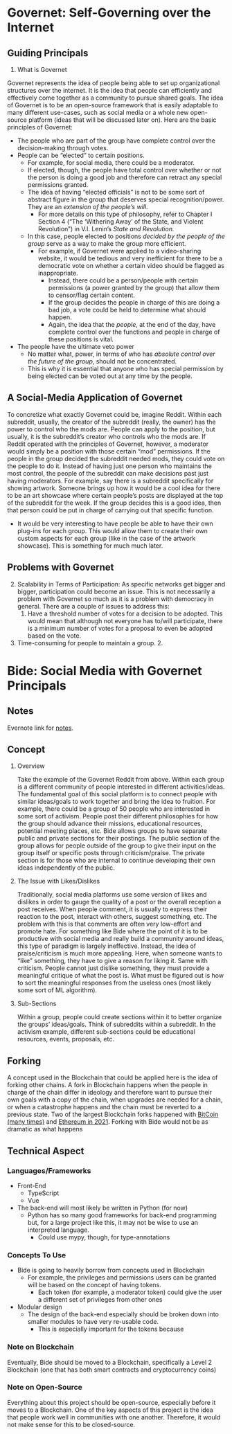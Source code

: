# Governet: Self-Governing over the Internet


## Guiding Principals



1. What is Governet

Governet represents the idea of people being able to set up organizational structures over the internet. It is the idea that people can efficiently and effectively come together as a community to pursue shared goals. The idea of Governet is to be an open-source framework that is easily adaptable to many different use-cases, such as social media or a whole new open-source platform (ideas that will be discussed later on). Here are the basic principles of Governet:



* The people who are part of the group have complete control over the decision-making through votes.
* People can be “elected” to certain positions.
    * For example, for social media, there could be a moderator.
    * If elected, though, the people have total control over whether or not the person is doing a good job and therefore can retract any special permissions granted.
    * The idea of having “elected officials” is not to be some sort of abstract figure in the group that deserves special recognition/power. They are an _extension of the people’s will_.
        * For more details on this type of philosophy, refer to Chapter I Section 4 (“The ‘Withering Away’ of the State, and Violent Revolution”) in V.I. Lenin’s _State and Revolution._
    * In this case, people elected to positions _decided by the people of the group_ serve as a way to make the group more efficient.
        * For example, if Governet were applied to a video-sharing website, it would be tedious and very inefficient for there to be a democratic vote on whether a certain video should be flagged as inappropriate.
            * Instead, there could be a person/people with certain permissions (a power granted by the group) that allow them to censor/flag certain content.
            * If the group decides the people in charge of this are doing a bad job, a vote could be held to determine what should happen.
            * Again, the idea that the _people_, at the end of the day, have complete control over the functions and people in charge of these positions is vital.
* The people have the ultimate veto power
    * No matter what, power, in terms of who has _absolute control over the future of the group_, should not be concentrated.
    * This is why it is essential that anyone who has special permission by being elected can be voted out at any time by the people.


## A Social-Media Application of Governet

To concretize what exactly Governet could be, imagine Reddit. Within each subreddit, usually, the creator of the subreddit (really, the owner) has the power to control who the mods are. People can apply to the position, but usually, it is the subreddit’s creator who controls who the mods are. If Reddit operated with the principles of Governet, however, a moderator would simply be a position with those certain “mod” permissions. If the people in the group decided the subreddit needed mods, they could vote on the people to do it. Instead of having just one person who maintains the most control, the people of the subreddit can make decisions past just having moderators. For example, say there is a subreddit specifically for showing artwork. Someone brings up how it would be a cool idea for there to be an art showcase where certain people’s posts are displayed at the top of the subreddit for the week. If the group decides this is a good idea, then that person could be put in charge of carrying out that specific function. 

* It would be very interesting to have people be able to have their own plug-ins for each group. This would allow them to create their own custom aspects for each group (like in the case of the artwork showcase). This is something for much much later.


## Problems with Governet



2. Scalability in Terms of Participation: As specific networks get bigger and bigger, participation could become an issue. This is not necessarily a problem with Governet so much as it is a problem with democracy in general. There are a couple of issues to address this:
    1. Have a threshold number of votes for a decision to be adopted. This would mean that although not everyone has to/will participate, there is a minimum number of votes for a proposal to even be adopted based on the vote.
3. Time-consuming for people to maintain a group.
    2. 




# Bide: Social Media with Governet Principals


## Notes

Evernote link for [notes](https://www.evernote.com/shard/s745/sh/60d25410-e852-6a0a-7690-18f0ac342ba0/e04ad6767fc2de7193e395b84286585c). 


## Concept



1. Overview

    Take the example of the Governet Reddit from above. Within each group is a different community of people interested in different activities/ideas. The fundamental goal of this social platform is to connect people with similar ideas/goals to work together and bring the idea to fruition. For example, there could be a group of 50 people who are interested in some sort of activism. People post their different philosophies for how the group should advance their missions, educational resources, potential meeting places, etc. Bide allows groups to have separate public and private sections for their postings. The public section of the group allows for people outside of the group to give their input on the group itself or specific posts through criticism/praise. The private section is for those who are internal to continue developing their own ideas independently of the public. 

2. The Issue with Likes/Dislikes

    Traditionally, social media platforms use some version of likes and dislikes in order to gauge the quality of a post or the overall reception a post receives. When people comment, it is usually to express their reaction to the post, interact with others, suggest something, etc. The problem with this is that comments are often very low-effort and promote hate. For something like Bide where the point of it is to be productive with social media and really build a community around ideas, this type of paradigm is largely ineffective. Instead, the idea of praise/criticism is much more appealing. Here, when someone wants to “like” something, they have to give a reason for liking it. Same with criticism. People cannot just dislike something, they must provide a meaningful critique of what the post is. What must be figured out is how to sort the meaningful responses from the useless ones (most likely some sort of ML algorithm).

3. Sub-Sections

    Within a group, people could create sections within it to better organize the groups’ ideas/goals. Think of subreddits within a subreddit. In the activism example, different sub-sections could be educational resources, events, proposals, etc.



## Forking

A concept used in the Blockchain that could be applied here is the idea of forking other chains. A fork in Blockchain happens when the people in charge of the chain differ in ideology and therefore want to pursue their own goals with a copy of the chain, when upgrades are needed for a chain, or when a catastrophe happens and the chain must be reverted to a previous state. Two of the largest Blockchain forks happened with [BitCoin (many times)](https://www.investopedia.com/tech/history-bitcoin-hard-forks/) and [Ethereum in 2021](https://www.cnbc.com/2021/08/05/ethereum-just-activated-its-london-hard-fork-and-its-a-big-deal.html). Forking with Bide would not be as dramatic as what happens 


## Technical Aspect


### Languages/Frameworks



* Front-End
    * TypeScript
    * Vue
* The back-end will most likely be written in Python (for now)
    * Python has so many good frameworks for back-end programming but, for a large project like this, it may not be wise to use an interpreted language.
        * Could use mypy, though, for type-annotations


### Concepts To Use



* Bide is going to heavily borrow from concepts used in Blockchain
    * For example, the privileges and permissions users can be granted will be based on the concept of having tokens.
        * Each token (for example, a moderator token) could give the user a different set of privileges from other ones
* Modular design
    * The design of the back-end especially should be broken down into smaller modules to have very re-usable code.
        * This is especially important for the tokens because 


### Note on Blockchain

Eventually, Bide should be moved to a Blockchain, specifically a Level 2 Blockchain (one that has both smart contracts and cryptocurrency coins)


### Note on Open-Source

Everything about this project should be open-source, especially before it moves to a Blockchain. One of the key aspects of this project is the idea that people work well in communities with one another. Therefore, it would not make sense for this to be closed-source.
